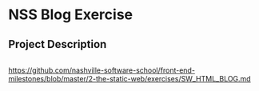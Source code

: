 # NSS Blog Exercise

## Project Description

![]()


https://github.com/nashville-software-school/front-end-milestones/blob/master/2-the-static-web/exercises/SW_HTML_BLOG.md